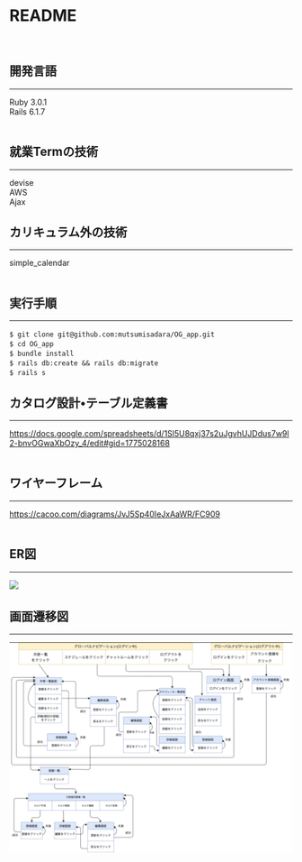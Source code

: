 # README
<br>

## 開発言語
---
Ruby 3.0.1<br>
Rails 6.1.7  
</br>

## 就業Termの技術
---
devise<br>
AWS<br>
Ajax
</br>

## カリキュラム外の技術
---
simple_calendar
<br></br>

## 実行手順
---
`$ git clone git@github.com:mutsumisadara/OG_app.git`<br>
`$ cd OG_app`<br>
`$ bundle install`<br>
`$ rails db:create && rails db:migrate`<br>
`$ rails s`</br>

## カタログ設計•テーブル定義書
---
https://docs.google.com/spreadsheets/d/1Sl5U8qxj37s2uJgvhUJDdus7w9l2-bnvOGwaXbOzy_4/edit#gid=1775028168<br></br>

## ワイヤーフレーム
---
https://cacoo.com/diagrams/JvJ5Sp40IeJxAaWR/FC909
<br></br>

## ER図
---
![](https://github.com/mutsumisadara/OG_app/blob/main/pics/ER%E5%9B%B3.png)
</br>

## 画面遷移図
---
![](https://github.com/mutsumisadara/OG_app/blob/main/pics/%E7%94%BB%E9%9D%A2%E9%81%B7%E7%A7%BB%E5%9B%B3.png)